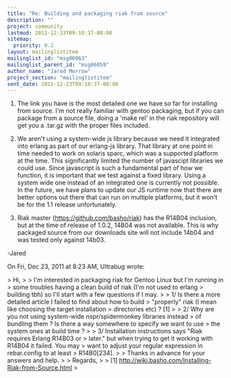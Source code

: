 ```yaml
---
title: "Re: Building and packaging riak from source"
description: ""
project: community
lastmod: 2011-12-23T09:10:37-08:00
sitemap:
  priority: 0.2
layout: mailinglistitem
mailinglist_id: "msg06063"
mailinglist_parent_id: "msg06059"
author_name: "Jared Morrow"
project_section: "mailinglistitem"
sent_date: 2011-12-23T09:10:37-08:00
---
```



1. The link you have is the most detailed one we have so far for installing
from source. I'm not really familiar with gentoo packaging, but if you
can package from a source file, doing a 'make rel' in the riak repository
will get you a .tar.gz with the proper files included.

2. We aren't using a system-wide js library because we need it integrated
into erlang as part of our erlang-js library. That library at one point
in time needed to work on solaris sparc, which was a supported platform at
the time. This significantly limited the number of javascipt libraries we
could use. Since javascript is such a fundamental part of how we
function, it is important that we test against a fixed library. Using a
system wide one instead of an integrated one is currently not possible. In
the future, we have plans to update our JS runtime now that there are
better options out there that can run on multiple platforms, but it won't
be for the 1.1 release unfortunately.

3. Riak master (https://github.com/basho/riak) has the R14B04 inclusion,
but at the time of release of 1.0.2, 14B04 was not available. This is why
packaged source from our downloads site will not include 14b04 and was
tested only against 14b03.

-Jared

On Fri, Dec 23, 2011 at 8:23 AM, Ultrabug  wrote:

&gt; Hi,
&gt;
&gt; I'm interested in packaging riak for Gentoo Linux but I'm running in
&gt; some troubles having a clean build of riak (I'm not used to erlang
&gt; building tbh) so I'll start with a few questions if I may.
&gt;
&gt; 1/ Is there a more detailed article I failed to find about how to build
&gt; "properly" riak (I mean like choosing the target installation
&gt; directories etc) ? [1]
&gt;
&gt; 2/ Why are you not using system-wide nspr/spidermonkey libraries instead
&gt; of bundling them ? Is there a way somewhere to specify we want to use
&gt; the system ones at build time ?
&gt;
&gt; 3/ Installation instructions says "Riak requires Erlang R14B03 or
&gt; later." but when trying to get it working with R14B04 it failed. You may
&gt; want to adjust your regular expression in rebar.config to at least
&gt; R14B0[234].
&gt;
&gt; Thanks in advance for your answers and help.
&gt;
&gt; Regards,
&gt;
&gt; [1] http://wiki.basho.com/Installing-Riak-from-Source.html
&gt;

